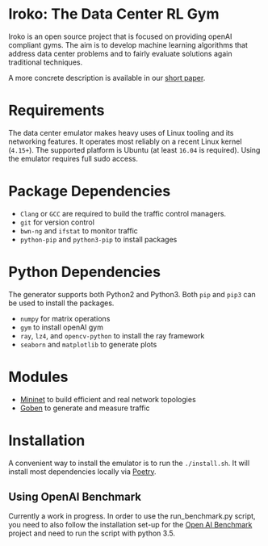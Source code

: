 # Iroko: The Data Center RL Gym
Iroko is an open source project that is focused on providing openAI compliant gyms. The aim is to develop machine learning algorithms that address data center problems and to fairly evaluate solutions again traditional techniques.

A more concrete description is available in our [short paper](https://arxiv.org/abs/1812.09975). 

# Requirements
The data center emulator makes heavy uses of Linux tooling and its networking features. It operates most reliably on a recent Linux kernel (`4.15+`). The supported platform is Ubuntu (at least `16.04` is required). Using the emulator requires full sudo access.

# Package Dependencies
- `Clang` or `GCC` are required to build the traffic control managers.
- `git` for version control
- `bwn-ng` and `ifstat` to monitor traffic
- `python-pip` and `python3-pip` to install packages

# Python Dependencies
The generator supports both Python2 and Python3. Both `pip` and `pip3` can be used to install the packages.
- `numpy` for matrix operations
- `gym` to install openAI gym
- `ray`, `lz4`, and `opencv-python` to install the ray framework
- `seaborn` and `matplotlib` to generate plots

# Modules
- [Mininet](https://github.com/mininet/mininet) to build efficient and real network topologies
- [Goben](https://github.com/udhos/goben) to generate and measure traffic

# Installation
A convenient way to install the emulator is to run the `./install.sh`. It will install most dependencies locally via [Poetry](https://github.com/sdispater/poetry).


## Using OpenAI Benchmark
Currently a work in progress. In order to use the run\_benchmark.py script, you need to also follow the installation set-up for the [Open AI Benchmark](https://github.com/openai/baselines) project and need to run the script with python 3.5.  
